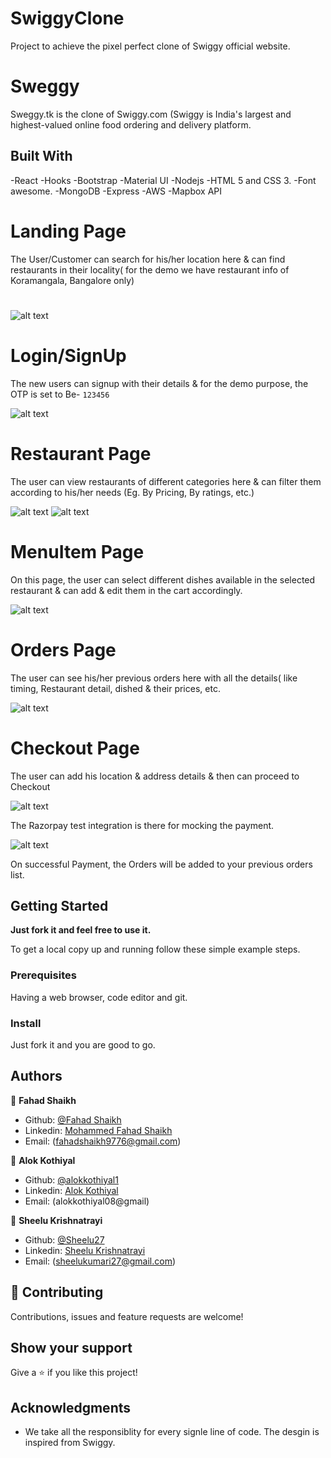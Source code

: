 # SwiggyClone
Project to achieve the pixel perfect clone of Swiggy official website.

# Sweggy 

Sweggy.tk is the clone of Swiggy.com (Swiggy is India's largest and highest-valued online food ordering and delivery platform. 

## Built With
  -React
  -Hooks
  -Bootstrap
  -Material UI
  -Nodejs
  -HTML 5 and CSS 3.
  -Font awesome.
  -MongoDB
  -Express
  -AWS
  -Mapbox API
  


# Landing Page
The User/Customer can search for his/her location here & can find restaurants in their locality( for the demo we have restaurant info of Koramangala, Bangalore only)
# 
![alt text](https://github.com/AlokKothiyal1/SwiggyClone/blob/main/project_images/Screenshot%20from%202020-11-15%2022-40-19.png)

# Login/SignUp
The new users can signup with their details & for the demo purpose, the OTP is set to Be-
`123456`

![alt text](https://github.com/AlokKothiyal1/SwiggyClone/blob/main/project_images/Screenshot%20from%202020-11-15%2023-44-44.png)

# Restaurant Page
The user can view restaurants of different categories here & can filter them according to his/her needs (Eg. By Pricing, By ratings, etc.)

![alt text](https://github.com/AlokKothiyal1/SwiggyClone/blob/main/project_images/Screenshot%20from%202020-11-15%2022-40-36.png)
![alt text](https://github.com/AlokKothiyal1/SwiggyClone/blob/main/project_images/Screenshot%20from%202020-11-15%2022-40-44.png)


# MenuItem Page
On this page, the user can select different dishes available in the selected restaurant & can add & edit them in the cart accordingly.

![alt text](https://github.com/AlokKothiyal1/SwiggyClone/blob/main/project_images/Screenshot%20from%202020-11-15%2022-40-54.png)


# Orders Page
The user can see his/her previous orders here with all the details( like timing, Restaurant detail, dished & their prices, etc.

![alt text](https://github.com/AlokKothiyal1/SwiggyClone/blob/main/project_images/Screenshot%20from%202020-11-15%2022-49-45.png)

# Checkout Page
The user can add his location  & address details & then can proceed to Checkout 

![alt text](https://github.com/AlokKothiyal1/SwiggyClone/blob/main/project_images/Screenshot%20from%202020-11-15%2022-41-37.png)

The Razorpay test integration is there for mocking the payment.

![alt text](https://github.com/AlokKothiyal1/SwiggyClone/blob/main/project_images/Screenshot%20from%202020-11-15%2022-42-02.png)


On successful Payment, the Orders will be added to your previous orders list.


## Getting Started

**Just fork it and feel free to use it.**

To get a local copy up and running follow these simple example steps.

### Prerequisites

Having a web browser, code editor and git.

### Install

Just fork it and you are good to go.

## Authors

👤 **Fahad Shaikh**

- Github: [@Fahad Shaikh](https://github.com/fahdshaikh)
- Linkedin: [Mohammed Fahad Shaikh](https://www.linkedin.com/in/fahdshaikh1997/)
- Email: (fahadshaikh9776@gmail.com)

👤 **Alok Kothiyal**

- Github: [@alokkothiyal1](https://github.com/AlokKothiyal1)
- Linkedin: [Alok Kothiyal](https://www.linkedin.com/in/alok-kothiyal-025191119/)
- Email: (alokkothiyal08@gmail)

👤 **Sheelu Krishnatrayi**

- Github: [@Sheelu27](https://github.com/Sheelu27)
- Linkedin: [Sheelu Krishnatrayi](https://www.linkedin.com/in/sheelu-krishnatrayi-87930a1a8/)
- Email: (sheelukumari27@gmail.com)

## 🤝 Contributing

Contributions, issues and feature requests are welcome!


## Show your support

Give a ⭐️ if you like this project!

## Acknowledgments

- We take all the responsiblity for every signle line of code. The desgin is inspired from Swiggy.

